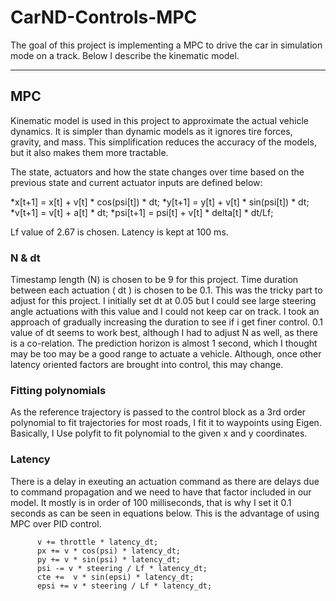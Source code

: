 # CarND-Controls-MPC

The goal of this project is implementing a MPC to drive the car in simulation mode on a track. Below I describe the kinematic model. 

---

## MPC 

Kinematic model is used in this project to approximate the actual vehicle dynamics. It is simpler than dynamic models as it ignores tire forces, gravity, and mass. This simplification reduces the accuracy of the models, but it also makes them more tractable.

The state, actuators and how the state changes over time based on the previous state and current actuator inputs are defined below: 

*x[t+1] = x[t] + v[t] * cos(psi[t]) * dt;
*y[t+1] = y[t] + v[t] * sin(psi[t]) * dt;
*v[t+1] = v[t] + a[t] * dt;
*psi[t+1] = psi[t] + v[t] * delta[t] * dt/Lf;

Lf value of 2.67 is chosen. Latency is kept at 100 ms.


### N & dt

Timestamp length (N)  is chosen to be 9 for this project. Time duration between each actuation ( dt ) is chosen to be 0.1. This was the tricky part to adjust for this project. I initially set dt at 0.05 but I could see large steering angle actuations with this value and I could not keep car on track. I took an approach of gradually increasing the duration to see if i get finer control. 0.1 value of dt seems to work best, although I had to adjust N as well, as there is a co-relation. The prediction horizon is almost 1 second, which I thought may be too may be a good range to actuate a vehicle. Although, once other latency oriented factors are brought into control, this may change. 

### Fitting polynomials

As the reference trajectory is passed to the control block as a 3rd order polynomial to fit trajectories for most roads, I fit it to waypoints using Eigen. Basically, I Use polyfit to fit  polynomial to the given x and y coordinates.


### Latency

There is a delay in exeuting an actuation command as there are delays due to command propagation and we need to have that factor included in our model. It mostly is in order of 100 milliseconds, that is why I set it 0.1 seconds as can be seen in equations below. 
This is the advantage of using MPC over PID control. 


          v += throttle * latency_dt;
          px += v * cos(psi) * latency_dt;
          py += v * sin(psi) * latency_dt;
          psi -= v * steering / Lf * latency_dt;
          cte +=  v * sin(epsi) * latency_dt;
          epsi += v * steering / Lf * latency_dt;
